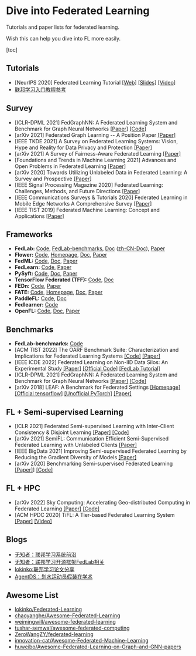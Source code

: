 # Dive into Federated Learning
Tutorials and paper lists for federated learning. 

Wish this can help you dive into FL more easily.

[toc]

## Tutorials

- [NeurIPS 2020] Federated Learning Tutorial [[Web]](https://sites.google.com/view/fl-tutorial/) [[Slides]](https://drive.google.com/file/d/1QGY2Zytp9XRSu95fX2lCld8DwfEdcHCG/view) [[Video]](https://slideslive.com/38935813/federated-learning-tutorial)
- [联邦学习入门教程参考](https://docs.qq.com/doc/DVUxDVkd4b0FXdUpK)



## Survey

- [ICLR-DPML 2021] FedGraphNN: A Federated Learning System and Benchmark for Graph Neural Networks [[Paper]](https://arxiv.org/abs/2104.07145) [[Code]](https://github.com/FedML-AI/FedGraphNN)
- [arXiv 2021] Federated Graph Learning -- A Position Paper [[Paper]](https://arxiv.org/abs/2105.11099)
- [IEEE TKDE 2021] A Survey on Federated Learning Systems: Vision, Hype and Reality for Data Privacy and Protection [[Paper]](https://arxiv.org/pdf/1907.09693.pdf?ref=https://githubhelp.com)
- [arXiv 2021] A Survey of Fairness-Aware Federated Learning [[Paper]](https://arxiv.org/abs/2111.01872)
- [Foundations and Trends in Machine Learning 2021] Advances and Open Problems in Federated Learning [[Paper]](https://arxiv.org/abs/1912.04977)
- [arXiv 2020] Towards Utilizing Unlabeled Data in Federated Learning: A Survey and Prospective [[Paper]](https://arxiv.org/abs/2002.11545)
- [IEEE Signal Processing Magazine 2020] Federated Learning: Challenges, Methods, and Future Directions [[Paper]](https://arxiv.org/abs/1908.07873)
- [IEEE Communications Surveys & Tutorials 2020] Federated Learning in Mobile Edge Networks A Comprehensive Survey [[Paper]](https://arxiv.org/abs/1909.11875)
- [IEEE TIST 2019] Federated Machine Learning: Concept and Applications [[Paper]](https://arxiv.org/pdf/1902.04885.pdf)



## Frameworks

- __FedLab:__ [Code](https://github.com/SMILELab-FL/FedLab), [FedLab-benchmarks](https://github.com/SMILELab-FL/FedLab-benchmarks), [Doc](https://fedlab.readthedocs.io/) ([zh-CN-Doc](https://fedlab.readthedocs.io/zh_CN/latest/)), [Paper](https://arxiv.org/abs/2107.11621)
- __Flower:__ [Code](https://github.com/adap/flower), [Homepage](https://flower.dev/), [Doc](https://flower.dev/docs/), [Paper](https://arxiv.org/abs/2007.14390)
- __FedML:__ [Code](https://github.com/FedML-AI/FedML), [Doc](http://doc.fedml.ai/#/), [Paper](https://arxiv.org/abs/2007.13518)
- __FedLearn:__ [Code](https://github.com/cyqclark/fedlearn-algo), [Paper](https://arxiv.org/abs/2107.04129)
- __PySyft:__ [Code](https://github.com/OpenMined/PySyft), [Doc](https://pysyft.readthedocs.io/en/latest/installing.html), [Paper](https://arxiv.org/abs/1811.04017)
- __TensorFlow Federated (TFF):__ [Code](https://github.com/tensorflow/federated), [Doc](https://www.tensorflow.org/federated)
- __FEDn:__ [Code](https://github.com/scaleoutsystems/fedn), [Paper](https://arxiv.org/abs/2103.00148)
- __FATE:__ [Code](https://github.com/FederatedAI/FATE), [Homepage](https://www.fedai.org/), [Doc](https://fate.readthedocs.io/en/latest/), [Paper](https://www.jmlr.org/papers/v22/20-815.html)
- __PaddleFL:__ [Code](https://github.com/PaddlePaddle/PaddleFL), [Doc](https://paddlefl.readthedocs.io/en/latest/index.html)
- __Fedlearner:__ [Code](https://github.com/bytedance/fedlearner)
- __OpenFL:__ [Code](https://github.com/intel/openfl), [Doc](https://openfl.readthedocs.io/en/latest/install.html), [Paper](https://arxiv.org/abs/2105.06413)



## Benchmarks

- __FedLab-benchmarks:__ [Code](https://github.com/SMILELab-FL/FedLab-benchmarks)
- [ACM TIST 2022] The OARF Benchmark Suite: Characterization and Implications for Federated Learning Systems [[Code]](https://github.com/Xtra-Computing/OARF) [[Paper]](https://arxiv.org/abs/2006.07856)
- [IEEE ICDE 2022] Federated Learning on Non-IID Data Silos: An Experimental Study [[Paper]](https://arxiv.org/abs/2102.02079) [[Official Code]](https://github.com/Xtra-Computing/NIID-Bench) [[FedLab Tutorial]](https://fedlab.readthedocs.io/en/master/tutorials/dataset_partition.html)
- [ICLR-DPML 2021] FedGraphNN: A Federated Learning System and Benchmark for Graph Neural Networks [[Paper]](https://arxiv.org/abs/2104.07145) [[Code]](https://github.com/FedML-AI/FedGraphNN)
- [arXiv 2018] LEAF: A Benchmark for Federated Settings [[Homepage]](https://leaf.cmu.edu/) [[Official tensorflow]](https://github.com/TalwalkarLab/leaf) [[Unofficial PyTorch]](https://github.com/SMILELab-FL/FedLab-benchmarks/tree/master/fedlab_benchmarks/leaf) [[Paper]](https://arxiv.org/abs/1812.01097)



## FL + Semi-supervised Learning

- [ICLR 2021] Federated Semi-supervised Learning with Inter-Client Consistency & Disjoint Learning [[Paper]](https://arxiv.org/abs/2006.12097) [[Code]](https://github.com/wyjeong/FedMatch)
- [arXiv 2021] SemiFL: Communication Efficient Semi-Supervised Federated Learning with Unlabeled Clients [[Paper]](https://arxiv.org/abs/2106.01432)
- [IEEE BigData 2021] Improving Semi-supervised Federated Learning by Reducing the Gradient Diversity of Models [[Paper]](https://ieeexplore.ieee.org/abstract/document/9671693)
- [arXiv 2020] Benchmarking Semi-supervised Federated Learning [[Paper]](https://www.researchgate.net/profile/Yujun-Yan/publication/343903563_Benchmarking_Semi-supervised_Federated_Learning/links/5f571cb8299bf13a31aaff33/Benchmarking-Semi-supervised-Federated-Learning.pdf)] [[Code]](https://github.com/jhcknzzm/SSFL-Benchmarking-Semi-supervised-Federated-Learning)



## FL + HPC

- [arXiv 2022] Sky Computing: Accelerating Geo-distributed Computing in Federated Learning [[Paper]](https://arxiv.org/abs/2202.11836) [[Code]](https://github.com/hpcaitech/SkyComputing) 
- [ACM HPDC 2020] TiFL: A Tier-based Federated Learning System [[Paper]](https://arxiv.org/abs/2001.09249) [[Video]](https://www.youtube.com/watch?v=y8GZKn2zyNk)



## Blogs

- [无知者：联邦学习系统前沿](https://www.zhihu.com/column/c_1274126974563659776)
- [无知者：联邦学习开源框架FedLab相关](https://www.zhihu.com/column/c_1412167529406550016)
- [lokinko:联邦学习论文分享](https://www.zhihu.com/column/c_1274302650633465856)
- [AgentDS：划水运动员假装在学术](https://www.zhihu.com/column/c_1412459345045417984)



## Awesome List

- [lokinko/Federated-Learning](https://github.com/lokinko/Federated-Learning)
- [chaoyanghe/Awesome-Federated-Learning](https://github.com/chaoyanghe/Awesome-Federated-Learning)
- [weimingwill/awesome-federated-learning](https://github.com/weimingwill/awesome-federated-learning)
- [tushar-semwal/awesome-federated-computing](https://github.com/tushar-semwal/awesome-federated-computing)
- [ZeroWangZY/federated-learning](https://github.com/ZeroWangZY/federated-learning)
- [innovation-cat/Awesome-Federated-Machine-Learning](https://github.com/innovation-cat/Awesome-Federated-Machine-Learning)
- [huweibo/Awesome-Federated-Learning-on-Graph-and-GNN-papers](https://github.com/huweibo/Awesome-Federated-Learning-on-Graph-and-GNN-papers)
